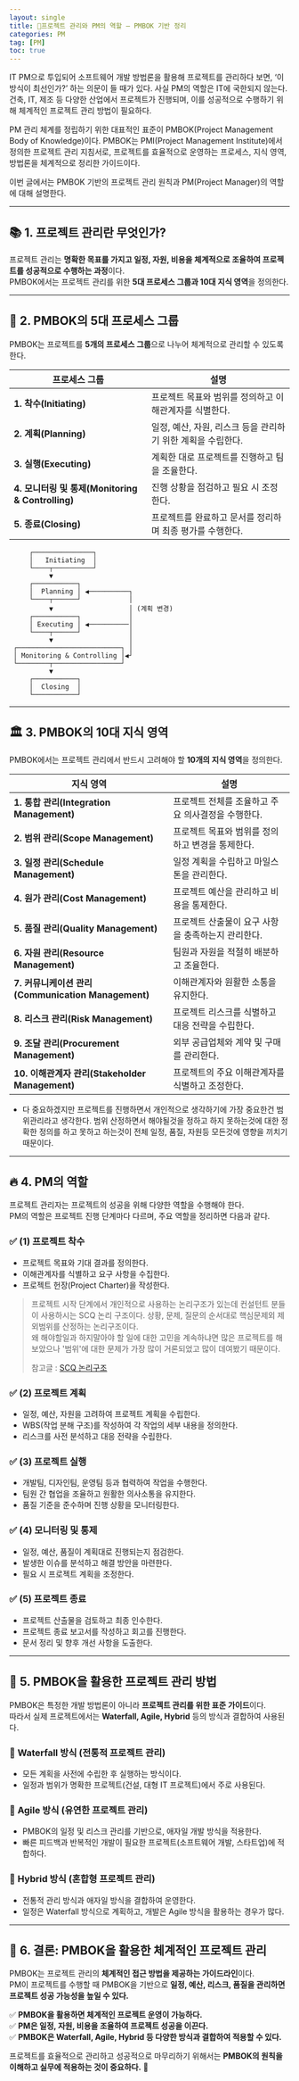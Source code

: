 ```yaml
---
layout: single
title: 🎯프로젝트 관리와 PM의 역할 – PMBOK 기반 정리
categories: PM
tag: [PM]
toc: true
---
```



IT PM으로 투입되어 소프트웨어 개발 방법론을 활용해 프로젝트를 관리하다 보면, ‘이 방식이 최선인가?’ 하는 의문이 들 때가 있다. 사실 PM의 역할은 IT에 국한되지 않는다. 건축, IT, 제조 등 다양한 산업에서 프로젝트가 진행되며, 이를 성공적으로 수행하기 위해 체계적인 프로젝트 관리 방법이 필요하다.

PM 관리 체계를 정립하기 위한 대표적인 표준이 PMBOK(Project Management Body of Knowledge)이다. PMBOK는 PMI(Project Management Institute)에서 정의한 프로젝트 관리 지침서로, 프로젝트를 효율적으로 운영하는 프로세스, 지식 영역, 방법론을 체계적으로 정리한 가이드이다.

이번 글에서는 PMBOK 기반의 프로젝트 관리 원칙과 PM(Project Manager)의 역할에 대해 설명한다.

---

## 📚 1. 프로젝트 관리란 무엇인가?

프로젝트 관리는 **명확한 목표를 가지고 일정, 자원, 비용을 체계적으로 조율하여 프로젝트를 성공적으로 수행하는 과정**이다.  
PMBOK에서는 프로젝트 관리를 위한 **5대 프로세스 그룹과 10대 지식 영역**을 정의한다.

---

## 🔄 2. PMBOK의 5대 프로세스 그룹

PMBOK는 프로젝트를 **5개의 프로세스 그룹**으로 나누어 체계적으로 관리할 수 있도록 한다.

| **프로세스 그룹** | **설명** |
|-----------------|--------------------------------|
| **1. 착수(Initiating)** | 프로젝트 목표와 범위를 정의하고 이해관계자를 식별한다. |
| **2. 계획(Planning)** | 일정, 예산, 자원, 리스크 등을 관리하기 위한 계획을 수립한다. |
| **3. 실행(Executing)** | 계획한 대로 프로젝트를 진행하고 팀을 조율한다. |
| **4. 모니터링 및 통제(Monitoring & Controlling)** | 진행 상황을 점검하고 필요 시 조정한다. |
| **5. 종료(Closing)** | 프로젝트를 완료하고 문서를 정리하며 최종 평가를 수행한다. |

```
     ┌───────────────┐
     │   Initiating  │
     └────┬──────────┘
          ▼
     ┌───────────┐
     │  Planning │ ◀──────────┐
     └────┬──────┘            │
          ▼                   │ (계획 변경)
     ┌───────────┐            │
     │ Executing │ ◀──────────│
     └────┬──────┘            │
          ▼                   │
 ┌──────────────────────────┐ │       
 │ Monitoring & Controlling │◀┘
 └────────┬─────────────────┘         
          ▼                  
     ┌───────────┐          
     │  Closing  │          
     └───────────┘          
```
---

## 🏛 3. PMBOK의 10대 지식 영역

PMBOK에서는 프로젝트 관리에서 반드시 고려해야 할 **10개의 지식 영역**을 정의한다.

| **지식 영역** | **설명** |
|-------------|----------------|
| **1. 통합 관리(Integration Management)** | 프로젝트 전체를 조율하고 주요 의사결정을 수행한다. |
| **2. 범위 관리(Scope Management)** | 프로젝트 목표와 범위를 정의하고 변경을 통제한다. |
| **3. 일정 관리(Schedule Management)** | 일정 계획을 수립하고 마일스톤을 관리한다. |
| **4. 원가 관리(Cost Management)** | 프로젝트 예산을 관리하고 비용을 통제한다. |
| **5. 품질 관리(Quality Management)** | 프로젝트 산출물이 요구 사항을 충족하는지 관리한다. |
| **6. 자원 관리(Resource Management)** | 팀원과 자원을 적절히 배분하고 조율한다. |
| **7. 커뮤니케이션 관리(Communication Management)** | 이해관계자와 원활한 소통을 유지한다. |
| **8. 리스크 관리(Risk Management)** | 프로젝트 리스크를 식별하고 대응 전략을 수립한다. |
| **9. 조달 관리(Procurement Management)** | 외부 공급업체와 계약 및 구매를 관리한다. |
| **10. 이해관계자 관리(Stakeholder Management)** | 프로젝트의 주요 이해관계자를 식별하고 조정한다. |

* 다 중요하겠지만 프로젝트를 진행하면서 개인적으로 생각하기에 가장 중요한건 범위관리라고 생각한다. 범위 산정하면서 해야될것을 정하고 하지 못하는것에 
대한 정확한 정의를 하고 못하고 하는것이 전체 일정, 품질, 자원등 모든것에 영향을 끼치기 때문이다.

---

## 🔥 4. PM의 역할

프로젝트 관리자는 프로젝트의 성공을 위해 다양한 역할을 수행해야 한다.  
PM의 역할은 프로젝트 진행 단계마다 다르며, 주요 역할을 정리하면 다음과 같다.

### ✅ **(1) 프로젝트 착수**
- 프로젝트 목표와 기대 결과를 정의한다.
- 이해관계자를 식별하고 요구 사항을 수집한다.
- 프로젝트 헌장(Project Charter)을 작성한다.
> 프로젝트 시작 단계에서 개인적으로 사용하는 논리구조가 있는데 컨설턴트 분들이 사용하시는 SCQ 논리 구조이다. 상황, 문제, 질문의 순서대로 핵심문제외 제외범위를 산정하는 논리구조이다.  
> 왜 해야할일과 하지말아야 할 일에 대한 고민을 계속하냐면 많은 프로젝트를 해보았으나 '범위'에 대한 문제가 가장 많이 거론되었고 많이 데여봤기 때문이다.  
> 
> 참고글 : [SCQ 논리구조](../../info/SCQ논리구조)

### ✅ **(2) 프로젝트 계획**
- 일정, 예산, 자원을 고려하여 프로젝트 계획을 수립한다.
- WBS(작업 분해 구조)를 작성하여 각 작업의 세부 내용을 정의한다.
- 리스크를 사전 분석하고 대응 전략을 수립한다.

### ✅ **(3) 프로젝트 실행**
- 개발팀, 디자인팀, 운영팀 등과 협력하여 작업을 수행한다.
- 팀원 간 협업을 조율하고 원활한 의사소통을 유지한다.
- 품질 기준을 준수하며 진행 상황을 모니터링한다.

### ✅ **(4) 모니터링 및 통제**
- 일정, 예산, 품질이 계획대로 진행되는지 점검한다.
- 발생한 이슈를 분석하고 해결 방안을 마련한다.
- 필요 시 프로젝트 계획을 조정한다.

### ✅ **(5) 프로젝트 종료**
- 프로젝트 산출물을 검토하고 최종 인수한다.
- 프로젝트 종료 보고서를 작성하고 회고를 진행한다.
- 문서 정리 및 향후 개선 사항을 도출한다.

---

## 🚀 5. PMBOK을 활용한 프로젝트 관리 방법

PMBOK은 특정한 개발 방법론이 아니라 **프로젝트 관리를 위한 표준 가이드**이다.  
따라서 실제 프로젝트에서는 **Waterfall, Agile, Hybrid** 등의 방식과 결합하여 사용된다.

### 🔹 **Waterfall 방식 (전통적 프로젝트 관리)**
- 모든 계획을 사전에 수립한 후 실행하는 방식이다.
- 일정과 범위가 명확한 프로젝트(건설, 대형 IT 프로젝트)에서 주로 사용된다.

### 🔹 **Agile 방식 (유연한 프로젝트 관리)**
- PMBOK의 일정 및 리스크 관리를 기반으로, 애자일 개발 방식을 적용한다.
- 빠른 피드백과 반복적인 개발이 필요한 프로젝트(소프트웨어 개발, 스타트업)에 적합하다.

### 🔹 **Hybrid 방식 (혼합형 프로젝트 관리)**
- 전통적 관리 방식과 애자일 방식을 결합하여 운영한다.
- 일정은 Waterfall 방식으로 계획하고, 개발은 Agile 방식을 활용하는 경우가 많다.

---

## 🎯 6. 결론: PMBOK을 활용한 체계적인 프로젝트 관리

PMBOK는 프로젝트 관리의 **체계적인 접근 방법을 제공하는 가이드라인**이다.  
PM이 프로젝트를 수행할 때 PMBOK을 기반으로 **일정, 예산, 리스크, 품질을 관리하면 프로젝트 성공 가능성을 높일 수 있다.**

✅ **PMBOK을 활용하면 체계적인 프로젝트 운영이 가능하다.**  
✅ **PM은 일정, 자원, 비용을 조율하여 프로젝트 성공을 이끈다.**  
✅ **PMBOK은 Waterfall, Agile, Hybrid 등 다양한 방식과 결합하여 적용할 수 있다.**

프로젝트를 효율적으로 관리하고 성공적으로 마무리하기 위해서는 **PMBOK의 원칙을 이해하고 실무에 적용하는 것이 중요하다.** 🚀